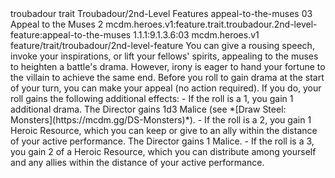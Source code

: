 <ability>
  <metadata>
    <class>troubadour</class>
    <feature_type>trait</feature_type>
    <file_dpath>Troubadour/2nd-Level Features</file_dpath>
    <item_id>appeal-to-the-muses</item_id>
    <item_index>03</item_index>
    <item_name>Appeal to the Muses</item_name>
    <level>2</level>
    <scc>mcdm.heroes.v1:feature.trait.troubadour.2nd-level-feature:appeal-to-the-muses</scc>
    <scdc>1.1.1:9.1.3.6:03</scdc>
    <source>mcdm.heroes.v1</source>
    <type>feature/trait/troubadour/2nd-level-feature</type>
  </metadata>
  <effects>
    <effect type="mundane">You can give a rousing speech, invoke your inspirations, or lift your fellows&apos; spirits, appealing to the muses to heighten a battle&apos;s drama. However, irony is eager to hand your fortune to the villain to achieve the same end.
Before you roll to gain drama at the start of your turn, you can make your appeal (no action required). If you do, your roll gains the following additional effects:
- If the roll is a 1, you gain 1 additional drama. The Director gains 1d3 Malice (see *[Draw Steel: Monsters](https://mcdm.gg/DS-Monsters)*).
- If the roll is a 2, you gain 1 Heroic Resource, which you can keep or give to an ally within the distance of your active performance. The Director gains 1 Malice.
- If the roll is a 3, you gain 2 of a Heroic Resource, which you can distribute among yourself and any allies within the distance of your active performance.</effect>
  </effects>
</ability>
